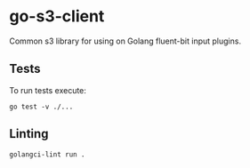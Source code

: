 # go-s3-client

Common s3 library for using on Golang fluent-bit input plugins.

## Tests

To run tests execute:

```shell
go test -v ./...
```

## Linting

```bash
golangci-lint run .
```